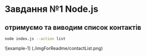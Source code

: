 # Завдання №1 Node.js

## отримуємо та виводим список контактів

```bash
node index.js --action list

```

![example-1] (./imgForReadme/contactList.png)
